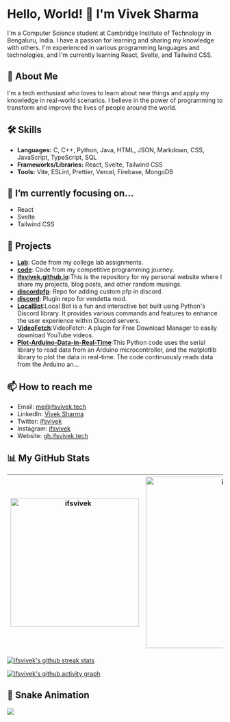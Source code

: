 # Hello, World! 👋 I'm Vivek Sharma

I'm a Computer Science student at Cambridge Institute of Technology in Bengaluru, India. I have a passion for learning and sharing my knowledge with others. I'm experienced in various programming languages and technologies, and I'm currently learning React, Svelte, and Tailwind CSS.

## 🚀 About Me
I'm a tech enthusiast who loves to learn about new things and apply my knowledge in real-world scenarios. I believe in the power of programming to transform and improve the lives of people around the world.

## 🛠 Skills
- **Languages:** C, C++, Python, Java, HTML, JSON, Markdown, CSS, JavaScript, TypeScript, SQL
- **Frameworks/Libraries:** React, Svelte, Tailwind CSS
- **Tools:** Vite, ESLint, Prettier, Vercel, Firebase, MongoDB

## 🎯 I’m currently focusing on...
- React
- Svelte
- Tailwind CSS



## 💼 Projects
- **[Lab](https://github.com/ifsvivek/Lab)**: Code from my college lab assignments.
- **[code](https://github.com/ifsvivek/code)**: Code from my competitive programming journey.
- **[ifsvivek.github.io](https://github.com/ifsvivek/ifsvivek.github.io)**:This is the repository for my personal website where I share my projects, blog posts, and other random musings.
- **[discordpfp](https://github.com/ifsvivek/discordpfp)**: Repo for adding custom pfp in discord.
- **[discord](https://github.com/ifsvivek/discord)**: Plugin repo for vendetta mod.
- **[LocalBot](https://github.com/ifsvivek/LocalBot)**:Local Bot is a fun and interactive bot built using Python's Discord library. It provides various commands and features to enhance the user experience within Discord servers.
- **[VideoFetch](https://github.com/ifsvivek/VideoFetch)**:VideoFetch: A plugin for Free Download Manager to easily download YouTube videos.
- **[Plot-Arduino-Data-in-Real-Time](https://github.com/ifsvivek/Plot-Arduino-Data-in-Real-Time)**:This Python code uses the serial library to read data from an Arduino microcontroller, and the matplotlib library to plot the data in real-time. The code continuously reads data from the Arduino an…


## 📫 How to reach me
- Email: [me@ifsvivek.tech](mailto:me@ifsvivek.tech)
- LinkedIn: [Vivek Sharma](https://www.linkedin.com/in/ifsvivek/)
- Twitter: [ifsvivek](https://twitter.com/ifsvivek)
- Instagram: [ifsvivek](https://www.instagram.com/ifsvivek/)
- Website: [gh.ifsvivek.tech](https://gh.ifsvivek.tech)

## 📊 My GitHub Stats
| <div style="overflow: auto;"><img src="https://github-readme-stats.vercel.app/api/top-langs?username=ifsvivek&theme=github_dark_dimmed&show_icons=true&locale=en&layout=compact" alt="ifsvivek" width="300" /></div> | <div style="overflow: auto;"><img src="https://github-readme-stats.vercel.app/api?username=ifsvivek&theme=github_dark_dimmed&show_icons=true&locale=en" alt="ifsvivek" width="400" /></div> |
| -------------------------------------------------------------------------------------------------------------------------------------------------------------------------------------------------------------------- | ------------------------------------------------------------------------------------------------------------------------------------------------------------------------------------------- |

[![ifsvivek's github streak stats](https://github-readme-streak-stats.herokuapp.com/?user=ifsvivek&theme=github_dark_dimmed&)](https://github.com/ifsvivek/)

[![ifsvivek's github activity graph](https://github-readme-activity-graph.vercel.app/graph?username=ifsvivek&theme=react-dark)](https://github.com/ifsvivek/)

## 🐍 Snake Animation
![](https://gh.ifsvivek.tech/snake/github-contribution-grid-snake-dark.svg#gh-dark-mode-only)
